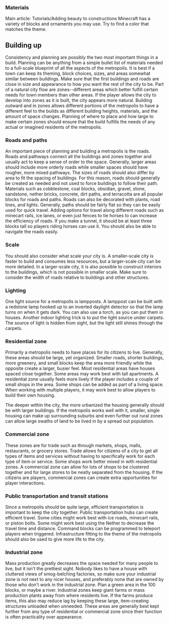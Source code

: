 ### Materials
Main article: Tutorials/Adding beauty to constructions
Minecraft has a variety of blocks and ornaments you may use. Try to find a color that matches the theme.

## Building up
Consistency and planning are possibly the two most important things in a build. Planning can be anything from a simple bullet list of materials needed to a full-scale blueprint of all the aspects of the metropolis. It is best if a town can keep its theming, block choices, sizes, and areas somewhat similar between buildings. Make sure that the first buildings and roads are close in size and appearance to how you want the rest of the city to be. Part of a natural city flow are zones--different areas which better fulfill certain needs for town members than other areas. If the player allows the city to develop into zones as it is built, the city appears more natural. Building outward and in zones allows different portions of the metropolis to have a different feel to the builds as different building heights, materials, and the amount of space changes. Planning of where to place and how large to make certain zones should ensure that the build fulfills the needs of any actual or imagined residents of the metropolis. 

### Roads and paths
An important piece of planning and building a metropolis is the roads. Roads and pathways connect all the buildings and zones together and usually act to keep a sense of order to the space. Generally, larger areas should include more orderly roads while smaller spaces should have rougher, more mixed pathways. The sizes of roads should also differ by area to fit the spacing of buildings. For this reason, roads should generally be created as needed and not used to force buildings to follow their path. Materials such as cobblestone, coal blocks, obsidian, gravel, stone, sandstone, nether bricks, concrete, dirt paths, and terracotta are all popular blocks for roads and paths. Roads can also be decorated with plants, road lines, and lights. Generally, paths should be fairly flat so they can be easily used for quick travel. Adding options for travel along different roads such as minecart rails, ice lanes, or even just fences to tie horses to can increase the efficiency of roads. If you make a tunnel, it should be at least three blocks tall so players riding horses can use it. You should also be able to navigate the roads easily.

### Scale
You should also consider what scale your city is. A smaller-scale city is faster to build and consumes less resources, but a larger-scale city can be more detailed. In a larger-scale city, it is also possible to construct interiors to the buildings, which is not possible in smaller scale. Make sure to consider the width of roads relative to buildings and other structures. 

### Lighting
One light source for a metropolis is lampposts. A lamppost can be built with a redstone lamp hooked up to an inverted daylight detector so that the lamp turns on when it gets dark. You can also use a torch, as you can put them in houses. Another indoor lighting trick is to put the light source under carpets. The source of light is hidden from sight, but the light still shines through the carpets.

### Residential zone
Primarily a metropolis needs to have places for its citizens to live. Generally, these areas should be large, yet organized. Smaller roads, shorter buildings, more greenery, and small blocks keep the area more friendly while the opposite create a larger, busier feel. Most residential areas have houses spaced close together. Some areas may work best with tall apartments. A residential zone usually feels more lively if the player includes a couple of small shops in the area. Some shops can be added as part of a living space. When working with multiple players, it may work best to allow players to build their own housing.

The deeper within the city, the more urbanized the housing generally should be with larger buildings. If the metropolis works well with it, smaller, single housing can make up surrounding suburbs and even further out rural zones can allow large swaths of land to be lived in by a spread out population.

### Commercial zone
These zones are for trade such as through markets, shops, malls, restaurants, or grocery stores. Trade allows for citizens of a city to get all types of items and services without having to specifically work for each type of item or service. Some shops work better mixed in with residential zones. A commercial zone can allow for lots of shops to be clustered together and for large stores to be neatly separated from the housing. If the citizens are players, commercial zones can create extra opportunities for player interactions.

### Public transportation and transit stations
Since a metropolis should be quite large, efficient transportation is important to keep the city together. Public transportation hubs can create efficient travel. Some cities might work best with ice roads, minecart rails, or piston bolts. Some might work best using the Nether to decrease the travel time and distance. Command blocks can be programmed to teleport players when triggered. Infrastructure fitting to the theme of the metropolis should also be used to give more life to the city.

### Industrial zone
Mass production greatly decreases the space needed for many people to live, but it isn't the prettiest sight. Nobody likes to have a house with cluttered views of smog-belching factories, so make sure your industrial zone is not next to any nicer houses, and preferably none that are owned by those who don't work in the industrial zone. Plan a green area in the 100 blocks, or maybe a river. Industrial zones keep giant farms or mass production plants away from where residents live. If the farms produce items, this also may reduce lag by keeping these large, item-creating structures unloaded when unneeded. These areas are generally best kept further from any type of residential or commercial zone since their function is often practicality over appearance.

